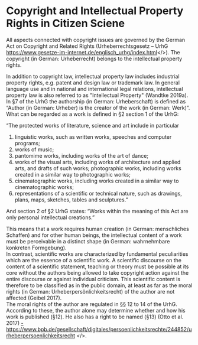# Copyright and Intellectual Property Rights in Citizen Sciene

All aspects connected with copyright issues are governed by the German Act on Copyright and Related Rights  (Urheberrechtsgesetz – UrhG <a href="https://www.gesetze-im-internet.de/englisch_urhg/index.html"> https://www.gesetze-im-internet.de/englisch_urhg/index.html</>). The copyright (in German: Urheberrecht) belongs to the intellectual property rights. 

In addition to copyright law, intellectual property law includes industrial property rights, e.g. patent and design law or trademark law. In general language use and in national and international legal relations, intellectual property law is also referred to as "Intellectual Property" (Wandtke 2019a).  
In §7 of the UrhG the authorship (in German: Urheberschaft) is defined as “Author (in German: Urheber) is the creator of the work (in German: Werk)”.  
What can be regarded as a work is defined in §2 section 1 of the UrhG:  

“The protected works of literature, science and art include in particular
<ol type ="1">
<li> linguistic works, such as written works, speeches and computer programs;</li>
<li> works of music;</li>
<li> pantomime works, including works of the art of dance;</li>
<li> works of the visual arts, including works of architecture and applied arts, and drafts of such works; photographic works, including works created in a similar way to photographic works;</li>
<li> cinematographic works, including works created in a similar way to cinematographic works;</li>
<li> representations of a scientific or technical nature, such as drawings, plans, maps, sketches, tables and sculptures.”</li>
</ol>
  
And section 2 of §2 UrhG states: “Works within the meaning of this Act are only personal intellectual creations.”  

This means that a work requires human creation (in German: menschliches Schaffen) and for other human beings, the intellectual content of a work must be perceivable in a distinct shape (in German: wahrnehmbare konkreten Formgebung).  
In contrast, scientific works are characterized by fundamental peculiarities which are the essence of a scientific work. A scientific discourse on the content of a scientific statement, teaching or theory must be possible at its core without the authors being allowed to take copyright action against the entire discourse or against individual criticism. This scientific content is therefore to be classified as in the public domain, at least as far as the moral rights (in German: Urheberpersönlichkeitsrecht) of the author are not affected (Geibel 2017).  
The moral rights of the author are regulated in §§ 12 to 14 of the UrhG. According to these, the author alone may determine whether and how his work is published (§12). He also has a right to be named (§13) (Otto et al. 2017) <a href="https://www.bpb.de/gesellschaft/digitales/persoenlichkeitsrechte/244852/urheberpersoenlichkeitsrecht"> - https://www.bpb.de/gesellschaft/digitales/persoenlichkeitsrechte/244852/urheberpersoenlichkeitsrecht </>.
  
